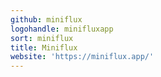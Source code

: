 ```yaml
---
github: miniflux
logohandle: minifluxapp
sort: miniflux
title: Miniflux
website: 'https://miniflux.app/'
---
```

